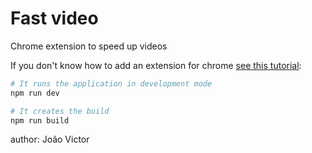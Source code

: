 # Fast video

Chrome extension to speed up videos

If you don't know how to add an extension for chrome [see this tutorial](https://support.google.com/chrome/a/answer/2714278?hl=pt-BR):

```bash
# It runs the application in development mode
npm run dev

# It creates the build
npm run build
```

author: João Victor
